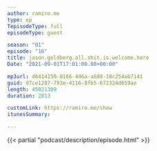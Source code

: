 ```yaml
---
author: ramiro.me
type: ep
TepisodeType: full
episodeType: guest

season: "01"
episode: "16"
title: jason.goldberg.all.shit.is.welcome.here
Date: "2021-09-01T17:01:00.00+00:00"

mp3url: d6414150-0166-446a-a8d8-10c254ab7141
guid: d7ce1287-793e-4116-8fb5-672324d659ae
length: 45021309
duration: 2813

customLink: https://ramiro.me/show
itunesSummary:

---
```

{{< partial "podcast/description/episode.html" >}}
